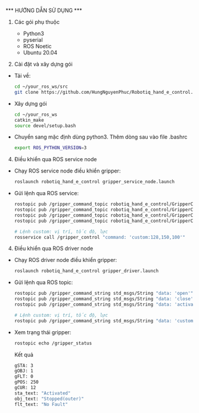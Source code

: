 *** HƯỚNG DẪN SỬ DỤNG ***

1. Các gói phụ thuộc
   
    - Python3
    - pyserial
    - ROS Noetic
    - Ubuntu 20.04
      
3. Cài đặt và xây dựng gói
- Tải về:
  
    ```bash
    cd ~/your_ros_ws/src
    git clone https://github.com/HungNguyenPhuc/Robotiq_hand_e_control.git  
- Xây dựng gói
  
    ```bash
    cd ~/your_ros_ws
    catkin_make 
    source devel/setup.bash
    ```
- Chuyển sang mặc định dùng python3. Thêm dòng sau vào file .bashrc
    ```bash
    export ROS_PYTHON_VERSION=3
    ```
4. Điều khiển qua ROS service node

- Chạy ROS service node điều khiển gripper:
  
  ```bash
  roslaunch robotiq_hand_e_control gripper_service_node.launch
  ```
- Gửi lệnh qua ROS service:
  
  ```bash
  rostopic pub /gripper_command_topic robotiq_hand_e_control/GripperCommand "{command: 'activate', arg1: 100, arg2: 100, arg3: 0}"  # dùng để active tool
  rostopic pub /gripper_command_topic robotiq_hand_e_control/GripperCommand "{command: 'open', arg1: 100, arg2: 100, arg3: 0}"      # dùng để mở hết mức tool
  rostopic pub /gripper_command_topic robotiq_hand_e_control/GripperCommand "{command: 'close', arg1: 100, arg2: 100, arg3: 0}"     # dùng để đóng hết mức tool
  rostopic pub /gripper_command_topic robotiq_hand_e_control/GripperCommand "{command: 'reset', arg1: 100, arg2: 100, arg3: 0}"     # dùng để reset lỗi
  
  # Lệnh custom: vị trí, tốc độ, lực
  rosservice call /gripper_control "command: 'custom:128,150,100'"
  ```
4. Điều khiển qua ROS driver node
   
- Chạy ROS driver node điều khiển gripper:
  
  ```bash
  roslaunch robotiq_hand_e_control gripper_driver.launch
  ```
- Gửi lệnh qua ROS topic:
  
  ```bash
  rostopic pub /gripper_command_string std_msgs/String "data: 'open'"
  rostopic pub /gripper_command_string std_msgs/String "data: 'close'"
  rostopic pub /gripper_command_string std_msgs/String "data: 'activate'"
  
  # Lệnh custom: vị trí, tốc độ, lực
  rostopic pub /gripper_command_string std_msgs/String "data: 'custom:120,150,100'"
  ```
- Xem trạng thái gripper:
  
  ```bash
  rostopic echo /gripper_status
  ```
  Kết quả
  ```bash
  gSTA: 3
  gOBJ: 1
  gFLT: 0
  gPOS: 250
  gCUR: 12
  sta_text: "Activated"
  obj_text: "Stopped(outer)"
  flt_text: "No Fault"
  ```
